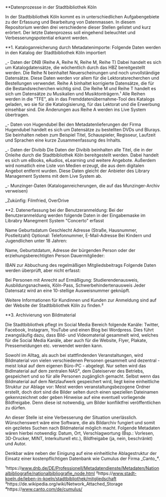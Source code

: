 **Datenprozesse in der Stadtbibliothek Köln

In der Stadtbibliothek Köln kommt es in unterschiedlichen Aufgabengebiete zu der Erfassung und Bearbeitung von Datenmassen. In diesem Repositorium werden drei verschiedene dieser Stellen gelistet und kurz erörtert. Der letzte Datenprozess soll eingehend beleuchtet und Verbesserungspotential erkannt werden.

**1. Kataloganreicherung durch Metadatenimporte: Folgende Daten werden in den Katalog der Stadtbibliothek Köln importiert

_- Daten der DNB (Reihe A, Reihe N, Reihe M, Reihe T) Dabei handelt es sich um Katalogdatensätze, die wöchentlich durch das HBZ bereitgestellt werden. Die Reihe N beinhaltet Neuerscheinungen und noch unvollständige Datensätze. Diese Daten werden vor allem für die Lektoratsrecherchen und Bestellungen verwendet. Reihe A binhaltet korrigierte Datensätze, die für die Bestandsrecherchen wichtig sind. Die Reihe M und Reihe T handelt es sich um Datensätze zu Musikalien und Musiktonträgern.¹ Alle Reihen werden in die "TFE", als in das Fremddatenübernahme-Tool des Katalogs geladen, wo sie für die Katalogisierung, für das Lektorat und die Erwerbung einsehbar sind. Die Änderungen aus Reihe A werden ins Live System übertragen.

_- Daten von Hugendubel Bei den Metadatenlieferungen der Firma Hugendubel handelt es sich um Datensätze zu bestellten DVDs und Blurays. Sie beinhalten neben zum Beispiel Titel, Schauspieler, Regisseur, Laufzeit und Sprachen eine kurze Zusammenfassung des Inhalts.

_- Daten der Divibib Die Daten der Divibib beinhalten alle Titel, die in der Onleihe durch die Stadtbibliothek Köln bereitgestellt werden. Dabei handelt es sich um eBooks, eAudios, eLearning und weitere Angebote. Außerdem wird nomatlich eine Liste von Medien erzeugt, die aus dem digitalen Angebot entfernt wurden. Diese Daten gleicht der Anbieter des Library Management Systems mit dem Live System ab.

_- Munzinger-Daten (Kataloganreicherungen, die auf das Munzinger-Archiv verweisen)

_Zukünfig: Filmfried, OverDrive

**2. Datenerfassung bei der Benutzeranmeldung: Bei der Benutzeranmeldung werden folgende Daten in der Eingabemaske im Librabry Manegment System "Concerto" erfasst

Name
Geburtsdatum
Geschlecht
Adresse (Straße, Hausnummer, Postleitzahl)
Optional: Telefonnummer, E-Mail-Adresse
Bei Kindern und Jugendlichen unter 18 Jahren:

Name, Geburtstdatum, Adresse der bürgenden Person oder der erziehungsberechtigten Person
Dauermitglieder:

IBAN zur Abbuchung des regelmäßigen Mitgliedsbeitrags
Folgende Daten werden überprüft, aber nicht erfasst:

Bei Personen mit Anrecht auf Ermäßigung: Studierendenausweis, Ausbildungsnachweis, Köln-Pass, Schwerbehindertenausweis
Jeder Datensatz wird an eine 10-stellige Ausweisnummer geknüpft.

Weitere Informationen für Kundinnen und Kunden zur Anmeldung sind auf der Website der Stadtbibliothek Köln zu finden.²

**3. Archivierung von Bildmaterial

Die Stadtbibliothek pflegt im Social Media Bereich folgende Kanäle: Twitter, Facebook, Instagram, YouTube und einen Blog bei Wordpress. Dies führt zwangsläufig dazu, dass Bild- und Videomaterial gesammelt wird, welches für die Social Media Kanäle, aber auch für die Website, Flyer, Plakate, Pressemeldungen etc. verwendet werden kann.

Sowohl im Alltag, als auch bei stattfindenden Veranstaltungen, wird Bildmaterial von vielen verschiedenen Personen gesammelt und dezentral - meist lokal auf dem eigenen Büro-PC - abgelegt. Nur selten wird das Bidlmaterial auf dem zentralen NAS³, dem Dateiserver des Betriebs, gespeichert und so für alle Personen zugänglich gemacht. Selbst wenn das Bildmaterial auf dem Netzlaufwerk gespeichert wird, liegt keine einheitliche Struktur zur Ablage vor: Meist werden veranstaltungsbezogene Ordner erstellt, doch dort sind die Bilder selten durch einen speziellen Dateinamen gekennzeichnet oder geben Hinweise auf eine eventuell vorliegende Bildfreigabe. Denn diese ist notwendig, um Bilder konfliktfrei veröffentlichen zu dürfen.

An dieser Stelle ist eine Verbesserung der Situation unerlässlich. Wünschenswert wäre eine Software, die als Bildarchiv fungiert und somit ein geziletes Suchen nach Bildmaterial möglich macht. Folgende Metadaten wären hierbei notwendig: Datum, Ort, Verschlagwortung (Bsp.: Vorlesen, 3D-Drucker, MINT, Interkulturell etc.), Bildfreigabe (ja, nein, beschränkt) und Autor.

Denkbar wäre neben der Einigung auf eine einheitliche Ablagestruktur der Einsatz einer kostenpflichtigen Datenbank wie Cumulus der Firma _Canto_⁴.

¹https://www.dnb.de/DE/Professionell/Metadatendienste/Metadaten/Nationalbibliografie/nationalbibliografie_node.html ²https://www.stadt-koeln.de/leben-in-koeln/stadtbibliothek/mitgliedschaft ³https://de.wikipedia.org/wiki/Network_Attached_Storage ⁴https://www.canto.com/de/cumulus/

